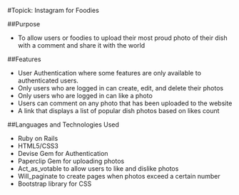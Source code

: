 #Topick: Instagram for Foodies

##Purpose
* To allow users or foodies to upload their most proud photo of their dish with a comment and share it with the world

##Features
* User Authentication where some features are only available to authenticated users.
* Only users who are logged in can create, edit, and delete their photos
* Only users who are logged in can like a photo
* Users can comment on any photo that has been uploaded to the website
* A link that displays a list of popular dish photos based on likes count

##Languages and Technologies Used
* Ruby on Rails
* HTML5/CSS3
* Devise Gem for Authentication
* Paperclip Gem for uploading photos
* Act_as_votable to allow users to like and dislike photos
* Will_paginate to create pages when photos exceed a certain number
* Bootstrap library for CSS
